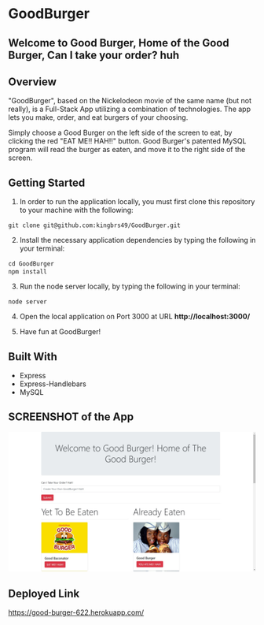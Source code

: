 # GoodBurger
Welcome to Good Burger, Home of the Good Burger, Can I take your order? **huh**
---------------------------------------------------------------------------

## Overview

"GoodBurger", based on the Nickelodeon movie of the same name (but not really), is a Full-Stack App utilizing a combination of technologies. The app lets you make, order, and eat burgers of your choosing. 

Simply choose a Good Burger on the left side of the screen to eat, by clicking the red "EAT ME!! HAH!!" button. Good Burger's patented MySQL program will read the burger as eaten, and move it to the right side of the screen.

## Getting Started

1) In order to run the application locally, you must first clone this repository to your machine with the following:

```
git clone git@github.com:kingbrs49/GoodBurger.git
```

2) Install the necessary application dependencies by typing the following in your terminal:

```
cd GoodBurger
npm install
```

3) Run the node server locally, by typing the following in your terminal:

```
node server
```

4) Open the local application on Port 3000 at URL **http://localhost:3000/**

5) Have fun at GoodBurger!

## Built With

* Express
* Express-Handlebars
* MySQL

## SCREENSHOT of the App

![Welcome to GoodBurger!](https://github.com/kingbrs49/GoodBurger/blob/master/GoodBurger.jpg?raw=true)

## Deployed Link
https://good-burger-622.herokuapp.com/
